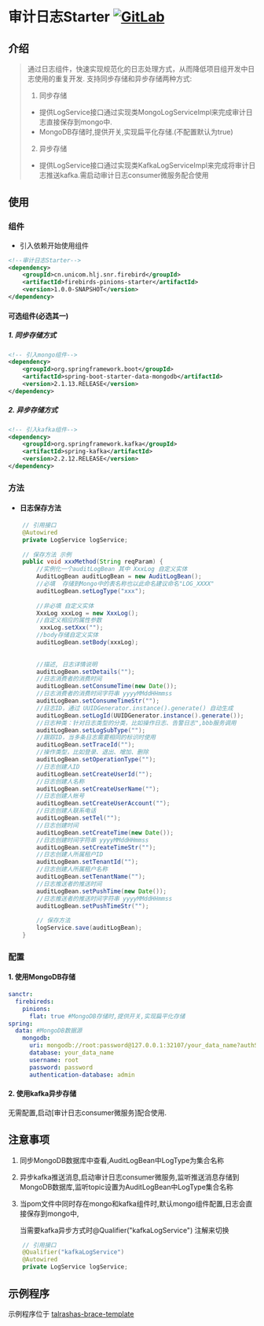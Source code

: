 # 审计日志Starter [![GitLab](http://192.168.30.124/assets/favicon-7901bd695fb93edb07975966062049829afb56cf11511236e61bcf425070e36e.png)](http://192.168.30.124/wangzj129-grouppath/develop/firebirds-pinions-starter.git)

## 介绍
> 通过日志组件，快速实现规范化的日志处理方式，从而降低项目组开发中日志使用的重复开发.
> 支持同步存储和异步存储两种方式:
>
> 1. 同步存储
> - 提供LogService接口通过实现类MongoLogServiceImpl来完成审计日志直接保存到mongo中.
> - MongoDB存储时,提供开关,实现扁平化存储.(不配置默认为true)
> 2. 异步存储
> - 提供LogService接口通过实现类KafkaLogServiceImpl来完成将审计日志推送kafka.需启动审计日志consumer微服务配合使用


## 使用

### 组件

- 引入依赖开始使用组件
```xml
<!--审计日志Starter-->
<dependency>
    <groupId>cn.unicom.hlj.snr.firebird</groupId>
    <artifactId>firebirds-pinions-starter</artifactId>
    <version>1.0.0-SNAPSHOT</version>
</dependency>
```
#### 可选组件(必选其一)

##### 1. 同步存储方式

```xml
<!-- 引入mongo组件-->
<dependency>
    <groupId>org.springframework.boot</groupId>
    <artifactId>spring-boot-starter-data-mongodb</artifactId>
	<version>2.1.13.RELEASE</version>
</dependency>
```

##### 2. 异步存储方式

```xml
<!-- 引入kafka组件-->
<dependency>
    <groupId>org.springframework.kafka</groupId>
    <artifactId>spring-kafka</artifactId>
	<version>2.2.12.RELEASE</version>
</dependency>
```

### 方法

- #### 日志保存方法 
```java
    // 引用接口
    @Autowired
    private LogService logService;
    
    // 保存方法 示例
    public void xxxMethod(String reqParam) {
        //实例化一个auditLogBean 其中 XxxLog 自定义实体
        AuditLogBean auditLogBean = new AuditLogBean();
        //必填  存储到Mongo中的表名称也以此命名建议命名"LOG_XXXX" 
        auditLogBean.setLogType("xxx");
        
        //非必填 自定义实体
        XxxLog xxxLog = new XxxLog();
        //自定义相应的属性参数
         xxxLog.setXxx("");
        //body存储自定义实体
        auditLogBean.setBody(xxxLog);
        
                
        //描述, 日志详情说明
        auditLogBean.setDetails("");
        //日志消费者的消费时间
        auditLogBean.setConsumeTime(new Date());
        //日志消费者的消费时间字符串 yyyyMMddHHmmss
        auditLogBean.setConsumeTimeStr("");
        //日志ID，通过 UUIDGenerator.instance().generate() 自动生成
        auditLogBean.setLogId(UUIDGenerator.instance().generate());
        //日志种类：针对日志类型的分类，比如操作日志、告警日志",bbb服务调用
        auditLogBean.setLogSubType("");
        //跟踪ID，当多条日志需要相同的标识时使用
        auditLogBean.setTraceId("");
        //操作类型，比如登录、退出、增加、删除
        auditLogBean.setOperationType("");
        //日志创建人ID
        auditLogBean.setCreateUserId("");
        //日志创建人名称
        auditLogBean.setCreateUserName("");
        //日志创建人帐号
        auditLogBean.setCreateUserAccount("");
        //日志创建人联系电话
        auditLogBean.setTel("");
        //日志创建时间
        auditLogBean.setCreateTime(new Date());
        //日志创建时间字符串 yyyyMMddHHmmss
        auditLogBean.setCreateTimeStr("");
        //日志创建人所属租户ID
        auditLogBean.setTenantId("");
        //日志创建人所属租户名称
        auditLogBean.setTenantName("");
        //日志推送者的推送时间
        auditLogBean.setPushTime(new Date());
        //日志推送者的推送时间字符串 yyyyMMddHHmmss
        auditLogBean.setPushTimeStr("");
        
        // 保存方法
        logService.save(auditLogBean);
    }
```

### 配置
#### 1. 使用MongoDB存储

```yml
sanctr:
  firebireds:
    pinions:
      flat: true #MongoDB存储时,提供开关,实现扁平化存储
spring:
  data: #MongoDB数据源
    mongodb:
      uri: mongodb://root:password@127.0.0.1:32107/your_data_name?authSource=admin
      database: your_data_name
      username: root
      password: password
      authentication-database: admin 
```

#### 2. 使用kafka异步存储
无需配置,启动[审计日志consumer微服务]配合使用.

## 注意事项
1. 同步MongoDB数据库中查看,AuditLogBean中LogType为集合名称

2. 异步kafka推送消息,启动审计日志consumer微服务,监听推送消息存储到MongoDB数据库,监听topic设置为AuditLogBean中LogType集合名称

3. 当pom文件中同时存在mongo和kafka组件时,默认mongo组件配置,日志会直接保存到mongo中,

   当需要kafka异步方式时@Qualifier("kafkaLogService") 注解来切换

```java
    // 引用接口
    @Qualifier("kafkaLogService")
    @Autowired
    private LogService logService;
```
## 示例程序

示例程序位于 [talrashas-brace-template](http://192.168.30.124/wangzj129-grouppath/develop/talrashas-brace-template)
